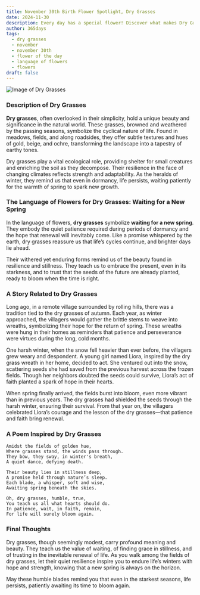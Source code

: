 ```yaml
---
title: November 30th Birth Flower Spotlight, Dry Grasses
date: 2024-11-30
description: Every day has a special flower! Discover what makes Dry Grasses unique as today’s birth flower and its symbolic meaning.
author: 365days
tags:
  - dry grasses
  - november
  - november 30th
  - flower of the day
  - language of flowers
  - flowers
draft: false
---
```


![Image of Dry Grasses](https://cdn.pixabay.com/photo/2015/12/11/11/01/leaves-1087952_640.jpg#center)


### Description of Dry Grasses

**Dry grasses**, often overlooked in their simplicity, hold a unique beauty and significance in the natural world. These grasses, browned and weathered by the passing seasons, symbolize the cyclical nature of life. Found in meadows, fields, and along roadsides, they offer subtle textures and hues of gold, beige, and ochre, transforming the landscape into a tapestry of earthy tones.

Dry grasses play a vital ecological role, providing shelter for small creatures and enriching the soil as they decompose. Their resilience in the face of changing climates reflects strength and adaptability. As the heralds of winter, they remind us that even in dormancy, life persists, waiting patiently for the warmth of spring to spark new growth.

### The Language of Flowers for Dry Grasses: Waiting for a New Spring

In the language of flowers, **dry grasses** symbolize **waiting for a new spring**. They embody the quiet patience required during periods of dormancy and the hope that renewal will inevitably come. Like a promise whispered by the earth, dry grasses reassure us that life’s cycles continue, and brighter days lie ahead.

Their withered yet enduring forms remind us of the beauty found in resilience and stillness. They teach us to embrace the present, even in its starkness, and to trust that the seeds of the future are already planted, ready to bloom when the time is right.

### A Story Related to Dry Grasses

Long ago, in a remote village surrounded by rolling hills, there was a tradition tied to the dry grasses of autumn. Each year, as winter approached, the villagers would gather the brittle stems to weave into wreaths, symbolizing their hope for the return of spring. These wreaths were hung in their homes as reminders that patience and perseverance were virtues during the long, cold months.

One harsh winter, when the snow fell heavier than ever before, the villagers grew weary and despondent. A young girl named Liora, inspired by the dry grass wreath in her home, decided to act. She ventured out into the snow, scattering seeds she had saved from the previous harvest across the frozen fields. Though her neighbors doubted the seeds could survive, Liora’s act of faith planted a spark of hope in their hearts.

When spring finally arrived, the fields burst into bloom, even more vibrant than in previous years. The dry grasses had shielded the seeds through the harsh winter, ensuring their survival. From that year on, the villagers celebrated Liora’s courage and the lesson of the dry grasses—that patience and faith bring renewal.

### A Poem Inspired by Dry Grasses

```
Amidst the fields of golden hue,  
Where grasses stand, the winds pass through.  
They bow, they sway, in winter's breath,  
A quiet dance, defying death.  

Their beauty lies in stillness deep,  
A promise held through nature’s sleep.  
Each blade, a whisper, soft and wise,  
Awaiting spring beneath the skies.  

Oh, dry grasses, humble, true,  
You teach us all what hearts should do.  
In patience, wait, in faith, remain,  
For life will surely bloom again.  
```

### Final Thoughts

Dry grasses, though seemingly modest, carry profound meaning and beauty. They teach us the value of waiting, of finding grace in stillness, and of trusting in the inevitable renewal of life. As you walk among the fields of dry grasses, let their quiet resilience inspire you to endure life’s winters with hope and strength, knowing that a new spring is always on the horizon.

May these humble blades remind you that even in the starkest seasons, life persists, patiently awaiting its time to bloom again.

